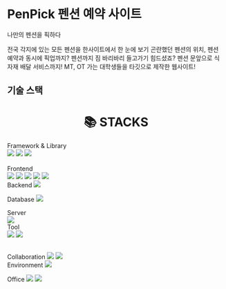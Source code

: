 
# PenPick 펜션 예약 사이트
나만의 펜션을 픽하다

전국 각지에 있는 모든 펜션을 한사이트에서 한 눈에 보기
곤란했던 펜션의 위치, 펜션 예약과 동시에 픽업까지?
펜션까지 짐 바리바리 들고가기 힘드셨죠? 펜션 문앞으로 식자재 배달 서비스까지!
MT, OT 가는 대학생들을 타깃으로 제작한 웹사이트!


## 기술 스택

<div align=center><h1>📚 STACKS</h1></div>

<div> 
 Framework & Library
 <br>
 <img src="https://img.shields.io/badge/react-61DAFB?style=for-the-badge&logo=react&logoColor=black">
 <img src="https://img.shields.io/badge/spring-6DB33F?style=for-the-badge&logo=spring&logoColor=white">
  <img src="https://img.shields.io/badge/springboot-6DB33F?style=for-the-badge&logo=springboot&logoColor=white">
</div>
 
 <br>
Frontend
 <br>
<img src="https://img.shields.io/badge/bootstrap-7952B3?style=for-the-badge&logo=bootstrap&logoColor=white">
<img src="https://img.shields.io/badge/javascript-F7DF1E?style=for-the-badge&logo=javascript&logoColor=black">
<img src="https://img.shields.io/badge/css-1572B6?style=for-the-badge&logo=css3&logoColor=white">
<img src="https://img.shields.io/badge/html5-E34F26?style=for-the-badge&logo=html5&logoColor=white">
<img src="https://img.shields.io/badge/jquery-0769AD?style=for-the-badge&logo=jquery&logoColor=white">
 <br>
Backend
 <img src="https://img.shields.io/badge/node.js-339933?style=for-the-badge&logo=Node.js&logoColor=white">
 <br>
   
Database
<img src="https://img.shields.io/badge/oracle-F80000?style=for-the-badge&logo=oracle&logoColor=white">
   <br>

  
Server
<br>
<img src="https://img.shields.io/badge/apache tomcat-F8DC75?style=for-the-badge&logo=apachetomcat&logoColor=white">
 <br>
Tool
<br>
<img src="https://camo.githubusercontent.com/9ae0ea293e146b4c6bd0b37ab3b648d78cd5eb153dcc6609312729acc47b222e/68747470733a2f2f696d672e736869656c64732e696f2f62616467652f45636c69707365204944452d3243323235353f7374796c653d666f722d7468652d6261646765266c6f676f3d65636c69707365696465266c6f676f436f6c6f723d7768697465">
<img src="https://camo.githubusercontent.com/64ff0373d7317b94d94f00c8cffac29d880a702d54c012fbcd16dae7e12db981/68747470733a2f2f696d672e736869656c64732e696f2f62616467652f56697375616c2053747564696f20436f64652d3030374143433f7374796c653d666f722d7468652d6261646765266c6f676f3d76697375616c73747564696f636f6465266c6f676f436f6c6f723d7768697465">

   <br>
Collaboration
<img src="https://img.shields.io/badge/github-181717?style=for-the-badge&logo=github&logoColor=white">
<img src="https://camo.githubusercontent.com/8b20df4dce83849ed91f5dba04a42e793499dcd1064c094153dba4c1447390f3/68747470733a2f2f696d672e736869656c64732e696f2f62616467652f536c61636b2d3441313534423f7374796c653d666f722d7468652d6261646765266c6f676f3d536c61636b266c6f676f436f6c6f723d7768697465">
  <br>
Environment
<img src="https://camo.githubusercontent.com/b7942d63ed3877aa11bfe7017a6e06b1e421b4b4912cfaf87b30dc1a5f51dca3/68747470733a2f2f696d672e736869656c64732e696f2f62616467652f57696e646f77732031302d3030373844363f7374796c653d666f722d7468652d6261646765266c6f676f3d77696e646f77733130266c6f676f436f6c6f723d7768697465">
 <br>
 
Office
<img src="https://camo.githubusercontent.com/499921200e3b429b5fccbbe95afff0d79316b025c80c5994a2759745e007b96f/68747470733a2f2f696d672e736869656c64732e696f2f62616467652f476f6f676c652532305368656574732d3334413835333f7374796c653d666f722d7468652d6261646765266c6f676f3d676f6f676c652d736865657473266c6f676f436f6c6f723d7768697465">
<img src="https://camo.githubusercontent.com/eabafd2d4be8e0abcc9f0c7b9bc682a7fa2e8d6b2b42c6e5de2b2ea3bae5f505/68747470733a2f2f696d672e736869656c64732e696f2f62616467652f4e6f74696f6e2d3030303030303f7374796c653d666f722d7468652d6261646765266c6f676f3d6e6f74696f6e266c6f676f436f6c6f723d7768697465">
 <br>

